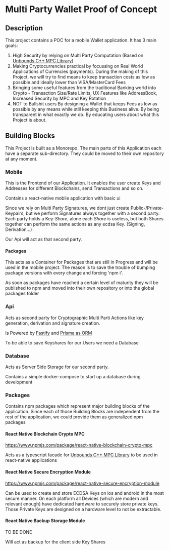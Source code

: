 # Multi Party Wallet Proof of Concept

## Description

This project contains a POC for a mobile Wallet application.
It has 3 main goals:

1. High Security by relying on Multi Party Computation (Based on [Unbounds C++ MPC Library](https://github.com/unboundsecurity/blockchain-crypto-mpc))
2. Making Cryptocurrencies practical by focussing on Real World Applications of Currencies (payments). During the making of this Project, we will try to find means to keep transaction costs as low as possible and ideally lower than VISA/MasterCard Fees
3. Bringing some useful features from the traditional Banking world into Crypto - Transaction Size/Rate Limits, UX Features like AddressBook, Increased Security by MPC and Key Rotation
4. NOT to Bullshit users By designing a Wallet that keeps Fees as low as possible by any means while still keeping this Business alive. By being transparent in what exactly we do. By educating users about what this Project is about.

## Building Blocks

This Project is built as a Monorepo. The main parts of this Application each have a separate sub-directory. They could be moved to their own repository at any moment.

### Mobile

This is the Frontend of our Application.
It enables the user create Keys and Addresses for different Blockchains, send Transactions and so on.

Contains a react-native mobile application with basic ui

Since we rely on Multi Party Signatures, we dont just create Public-/Private-Keypairs, but we perform Signatures always together with a second party.
Each party holds a Key-_Share_, alone each _Share_ is useless, but both Shares together can perform the same actions as any ecdsa Key. (Signing, Derivation...)

Our Api will act as that second party.

#### Packages

This acts as a Container for Packages that are still in Progress and will be used in the mobile project.
The reason is to save the trouble of bumping package versions with every change and forcing 'npm i'.

As soon as packages have reached a certain level of maturity they will be published to npm and moved into their own repository or into the global packages folder

### Api

Acts as second party for Cryptographic Multi Parti Actions like key generation, derivation and signature creation.

Is Powered by [Fastify](https://www.fastify.io/) and [Prisma as ORM](https://www.prisma.io/)

To be able to save Keyshares for our Users we need a Database

### Database

Acts as Server Side Storage for our second party.

Contains a simple docker-compose to start up a database during development

### Packages

Contains npm packages which represent major building blocks of the application.
Since each of those Building Blocks are independent from the rest of the application, we could provide them as generalized npm packages

#### React Native Blockchain Crypto MPC

https://www.npmjs.com/package/react-native-blockchain-crypto-mpc

Acts as a typescript facade for [Unbounds C++ MPC Library](https://github.com/unboundsecurity/blockchain-crypto-mpc) to be used in react-native applications

#### React Native Secure Encryption Module

https://www.npmjs.com/package/react-native-secure-encryption-module

Can be used to create and store ECDSA Keys on ios and android in the most secure manner.
On each platform all Devices (which are modern and relevant enough) have dedicated hardware to securely store private keys.
Those Private Keys are designed on a hardware level to not be extractable.

#### React Native Backup Storage Module

TO BE DONE

Will act as backup for the client side Key Shares
